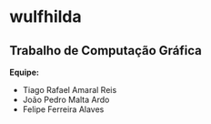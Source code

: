 # wulfhilda
## Trabalho de Computação Gráfica
**Equipe:**
- Tiago Rafael Amaral Reis
- João Pedro Malta Ardo
- Felipe Ferreira Alaves